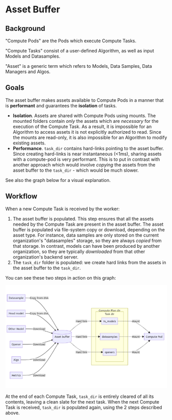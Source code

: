 # Asset Buffer

## Background

"Compute Pods" are the Pods which execute Compute Tasks.

"Compute Tasks" consist of a user-defined Algorithm, as well as input Models and Datasamples.

"Asset" is a generic term which refers to Models, Data Samples, Data Managers and Algos.

## Goals

The asset buffer makes assets available to Compute Pods in a manner that is **performant** and guarantees the **isolation** of tasks.

- **Isolation**. Assets are shared with Compute Pods using mounts. The mounted folders contain *only* the assets which are *necessary* for the execution of the Compute Task. As a result, it is impossible for an Algorithm to access assets it is not explicitly authorized to read. Since the mounts are read-only, it is also impossible for an Algorithm to modify existing assets.
- **Performance**. `task_dir` contains hard-links pointing to the asset buffer. Since creating hard-links is near instantaneous (<1ms), sharing assets with a compute-pod is very performant. This is to put in contrast with another approach which would involve _copying_ the assets from the asset buffer to the `task_dir` - which would be much slower.

See also the graph below for a visual explanation.

## Workflow

When a new Compute Task is received by the worker:

1. The asset buffer is populated. This step ensures that all the assets needed by the Compute Task are present in the asset buffer. The asset buffer is populated via file-system copy or download, depending on the asset type. For instance, data samples are only stored on the current organization's "datasamples" storage, so they are always *copied* from that storage. In contrast, models can have been produced by another organization, so they are typically *downloaded* from that other organization's backend server.
2. The `task_dir` folder is populated: we create hard links from the assets in the asset buffer to the `task_dir`.


You can see these two steps in action on this graph:

![](./schemas/asset-buffer.png)

At the end of each Compute Task, `task_dir` is entirely cleared of all its contents, leaving a clean slate for the next task. When the next Compute Task is received, `task_dir` is populated again, using the 2 steps described above.
